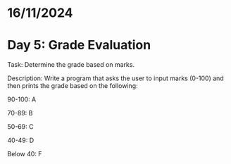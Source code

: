 # 16/11/2024
# Day 5: Grade Evaluation

Task: Determine the grade based on marks.

Description: Write a program that asks the user to input marks (0-100) and then prints the grade based on the following:

90-100: A

70-89: B

50-69: C

40-49: D

Below 40: F
